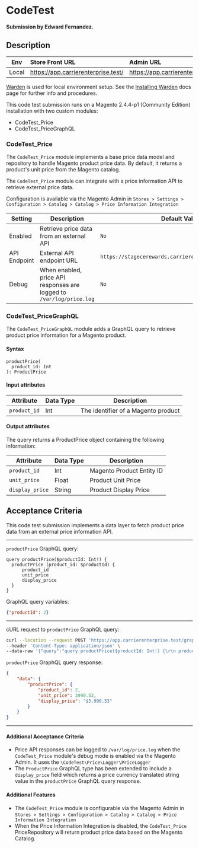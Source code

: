 # CodeTest

**Submission by Edward Fernandez.**

## Description

| Env   | Store Front URL                     | Admin URL                                   |
|-------|:------------------------------------|:--------------------------------------------|
| Local | https://app.carrierenterprise.test/ | https://app.carrierenterprise.test/backend/ |

[Warden](https://warden.dev/) is used for local environment setup. See the [Installing Warden](https://docs.warden.dev/installing.html) docs page for further info and procedures.

This code test submission runs on a Magento 2.4.4-p1 (Community Edition) installation with two custom modules:
- CodeTest_Price
- CodeTest_PriceGraphQL



### CodeTest_Price

The `CodeTest_Price` module implements a base price data model and repository to handle Magento product price data. By default, it returns a product's unit price from the Magento catalog.

The `CodeTest_Price` module can integrate with a price information API to retrieve external price data. 

Configuration is available via the Magento Admin in `Stores > Settings > Configuration > Catalog > Catalog > Price Information Integration`

| Setting | Description                              | Default Value                  |
|---------|------------------------------------|---------|
| Enabled | Retrieve price data from an external API | `No`                                                    |
| API Endpoint | External API endpoint URL                | `https://stagecerewards.carrierenterprise.com/v1/price` |
| Debug | When enabled, price API responses are logged to `/var/log/price.log`                       | `No`                                                    |


### CodeTest_PriceGraphQL

The `CodeTest_PriceGraphQL` module adds a GraphQL query to retrieve product price information for a Magento product.

#### Syntax
```
productPrice(
  product_id: Int
): ProductPrice
```

#### Input attributes
|Attribute | Data Type | Description |
|---------|---------|---------|
| `product_id` | Int | The identifier of a Magento product |

#### Output attributes
The query returns a ProductPrice object containing the following information:

|Attribute | Data Type | Description               |
|---------|---------|---------------------------|
| `product_id` | Int | Magento Product Entity ID |
| `unit_price` | Float | Product Unit Price        |
| `display_price` | String | Product Display Price     |





## Acceptance Criteria

This code test submission implements a data layer to fetch product price data from an external price information API.

---

`productPrice` GraphQL query:
```
query productPrice($productId: Int!) {
  productPrice (product_id: $productId) {
      product_id
      unit_price
      display_price
  }
}
```

GraphQL query variables:
```json
{"productId": 2}
```

---

cURL request to `productPrice` GraphQL query:
```bash
curl --location --request POST 'https://app.carrierenterprise.test/graphql' \
--header 'Content-Type: application/json' \
--data-raw '{"query":"query productPrice($productId: Int!) {\r\n productPrice (product_id: $productId) {\r\n product_id\r\n unit_price\r\n display_price}}","variables":{"productId":2}}'
```

`productPrice` GraphQL query response:
```json
{
    "data": {
        "productPrice": {
            "product_id": 2,
            "unit_price": 3990.53,
            "display_price": "$3,990.53"
        }
    }
}
```

---

#### Additional Acceptance Criteria

- Price API responses can be logged to `/var/log/price.log` when the `CodeTest_Price` module's debug mode is enabled via the Magento Admin. It uses the `\CodeTest\Price\Logger\PriceLogger`
- The `ProductPrice` GraphQL type has been extended to include a `display_price` field which returns a price currency translated string value in the `productPrice` GraphQL query response.

#### Additional Features

- The `CodeTest_Price` module is configurable via the Magento Admin in `Stores > Settings > Configuration > Catalog > Catalog > Price Information Integration` 
- When the Price Information Integration is disabled, the `CodeTest_Price` PriceRepository will return product price data based on the Magento Catalog.


